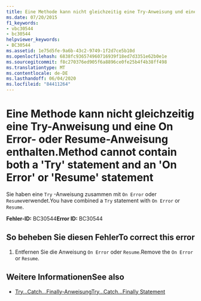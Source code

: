 ```yaml
---
title: Eine Methode kann nicht gleichzeitig eine Try-Anweisung und eine On Error- oder Resume-Anweisung enthalten.
ms.date: 07/20/2015
f1_keywords:
- vbc30544
- bc30544
helpviewer_keywords:
- BC30544
ms.assetid: 1e75d5fe-9a6b-43c2-9749-1f2d7ce5b10d
ms.openlocfilehash: 6838fc936574960716939f18ed7d3351e62b0e1e
ms.sourcegitcommit: f8c270376ed905f6a8896ce0fe25b4f4b38ff498
ms.translationtype: MT
ms.contentlocale: de-DE
ms.lasthandoff: 06/04/2020
ms.locfileid: "84411264"
---
```

# <a name="method-cannot-contain-both-a-try-statement-and-an-on-error-or-resume-statement"></a><span data-ttu-id="bc91f-102">Eine Methode kann nicht gleichzeitig eine Try-Anweisung und eine On Error- oder Resume-Anweisung enthalten.</span><span class="sxs-lookup"><span data-stu-id="bc91f-102">Method cannot contain both a 'Try' statement and an 'On Error' or 'Resume' statement</span></span>
<span data-ttu-id="bc91f-103">Sie haben eine `Try` -Anweisung zusammen mit `On Error` oder `Resume`verwendet.</span><span class="sxs-lookup"><span data-stu-id="bc91f-103">You have combined a `Try` statement with `On Error` or `Resume`.</span></span>  
  
 <span data-ttu-id="bc91f-104">**Fehler-ID:** BC30544</span><span class="sxs-lookup"><span data-stu-id="bc91f-104">**Error ID:** BC30544</span></span>  
  
## <a name="to-correct-this-error"></a><span data-ttu-id="bc91f-105">So beheben Sie diesen Fehler</span><span class="sxs-lookup"><span data-stu-id="bc91f-105">To correct this error</span></span>  
  
1. <span data-ttu-id="bc91f-106">Entfernen Sie die Anweisung `On Error` oder `Resume`.</span><span class="sxs-lookup"><span data-stu-id="bc91f-106">Remove the `On Error` or `Resume`.</span></span>  
  
## <a name="see-also"></a><span data-ttu-id="bc91f-107">Weitere Informationen</span><span class="sxs-lookup"><span data-stu-id="bc91f-107">See also</span></span>

- [<span data-ttu-id="bc91f-108">Try...Catch...Finally-Anweisung</span><span class="sxs-lookup"><span data-stu-id="bc91f-108">Try...Catch...Finally Statement</span></span>](../language-reference/statements/try-catch-finally-statement.md)
